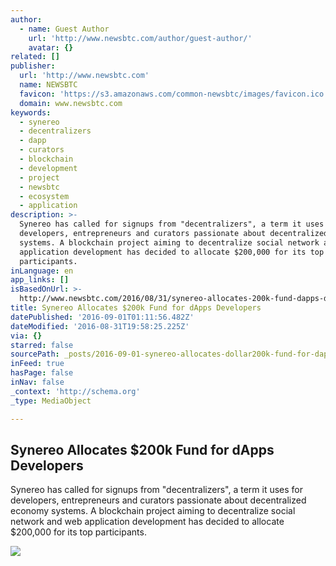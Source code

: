 ```yaml
---
author:
  - name: Guest Author
    url: 'http://www.newsbtc.com/author/guest-author/'
    avatar: {}
related: []
publisher:
  url: 'http://www.newsbtc.com'
  name: NEWSBTC
  favicon: 'https://s3.amazonaws.com/common-newsbtc/images/favicon.ico'
  domain: www.newsbtc.com
keywords:
  - synereo
  - decentralizers
  - dapp
  - curators
  - blockchain
  - development
  - project
  - newsbtc
  - ecosystem
  - application
description: >-
  Synereo has called for signups from "decentralizers", a term it uses for
  developers, entrepreneurs and curators passionate about decentralized economy
  systems. A blockchain project aiming to decentralize social network and web
  application development has decided to allocate $200,000 for its top
  participants.
inLanguage: en
app_links: []
isBasedOnUrl: >-
  http://www.newsbtc.com/2016/08/31/synereo-allocates-200k-fund-dapps-developers/
title: Synereo Allocates $200k Fund for dApps Developers
datePublished: '2016-09-01T01:11:56.482Z'
dateModified: '2016-08-31T19:58:25.225Z'
via: {}
starred: false
sourcePath: _posts/2016-09-01-synereo-allocates-dollar200k-fund-for-dapps-developers.md
inFeed: true
hasPage: false
inNav: false
_context: 'http://schema.org'
_type: MediaObject

---
```

<article style=""><h1>Synereo Allocates $200k Fund for dApps Developers</h1><p>Synereo has called for signups from "decentralizers", a term it uses for developers, entrepreneurs and curators passionate about decentralized economy systems. A blockchain project aiming to decentralize social network and web application development has decided to allocate $200,000 for its top participants.</p><img src="http://s3.amazonaws.com/main-newsbtc-images/2016/08/31194415/Layer-Stack.png" /></article>
